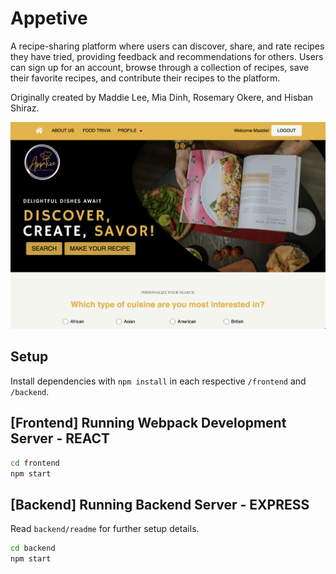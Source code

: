 
# Appetive
A recipe-sharing platform where users can discover, share, and rate recipes they have tried, providing feedback and recommendations for others. Users can sign up for an account, browse through a collection of recipes, save their favorite recipes, and contribute their recipes to the platform. 

Originally created by Maddie Lee, Mia Dinh, Rosemary Okere, and Hisban Shiraz.

![Appetive Front Page](docs/appetive_frontpage.png "Appetive Front Page")

## Setup

Install dependencies with `npm install` in each respective `/frontend` and `/backend`.

## [Frontend] Running Webpack Development Server - REACT

```sh
cd frontend
npm start
```

## [Backend] Running Backend Server - EXPRESS

Read `backend/readme` for further setup details.

```sh
cd backend
npm start
```
